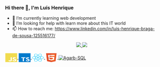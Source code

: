### Hi there 👋, I'm Luís Henrique


  
- 🌱 I’m currently learning web development
- 🤔 I’m looking for help with learn more about this IT world
- 📫 How to reach me: https://www.linkedin.com/in/luis-henrique-braga-de-sousa-125516177/

<div align="center">
  <a href="https://github.com/AgarbSpace">
  <img height="180em" src="https://github-readme-stats.vercel.app/api?username=AgarbSpace&show_icons=true&theme=dracula&include_all_commits=true&count_private=true"/>
  <img height="180em" src="https://github-readme-stats.vercel.app/api/top-langs/?username=AgarbSpace&layout=compact&langs_count=7&theme=dracula"/>
</div>
  
  <div style="display: inline_block"><br>
  <img align="center" alt="Agarb-Js" height="30" width="40" src="https://raw.githubusercontent.com/devicons/devicon/master/icons/javascript/javascript-plain.svg">
  <img align="center" alt="Agarb-Ts" height="30" width="40" src="https://raw.githubusercontent.com/devicons/devicon/master/icons/typescript/typescript-plain.svg">
  <img align="center" alt="Agarb-React" height="30" width="40" src="https://raw.githubusercontent.com/devicons/devicon/master/icons/react/react-original.svg">
  <img align="center" alt="Agarb-HTML" height="30" width="40" src="https://raw.githubusercontent.com/devicons/devicon/master/icons/html5/html5-original.svg">
    <img align="center" alt="Agarb-SQL" height="30" width="40"
src="https://cdn.jsdelivr.net/gh/devicons/devicon/icons/postgresql/postgresql-original-wordmark.svg" />
 
